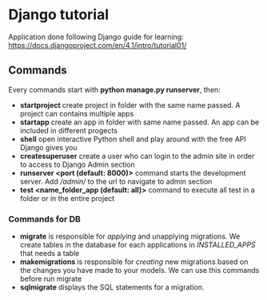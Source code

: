 # Django tutorial

Application done following Django guide for learning: https://docs.djangoproject.com/en/4.1/intro/tutorial01/

## Commands
Every commands start with **python manage.py runserver**, then:
- **startproject <name>** create project in folder with the same name passed. A project can contains multiple apps
- **startapp <name>** create an app in folder with same name passed. An app can be included in different progects
- **shell** open interactive Python shell and play around with the free API Django gives you
- **createsuperuser** create a user who can login to the admin site in order to access to Django Admin section
- **runserver <port (default: 8000)>** command starts the development server. Add */admin/* to the url to navigate to admin section
- **test <name_folder_app (default: all)>** command to execute all test in a folder or in the entire project

### Commands for DB
- **migrate**  is responsible for *applying* and unapplying migrations. We create tables in the database for each applications in *INSTALLED_APPS* that needs a table
- **makemigrations <folder>** is responsible for *creating* new migrations based on the changes you have made to your models. We can use this commands before run migrate
- **sqlmigrate <folder> <version>** displays the SQL statements for a migration.
